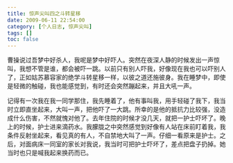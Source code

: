 ```yaml
---
title: 惊声尖叫四之斗转星移
date: 2009-06-11 22:54:00
category: [个人日志, 惊声尖叫]
tags: []
toc: false
---
```

曹操说过吾梦中好杀人，我呢是梦中好吓人。突然在夜深人静的时候发出一声惊叫，我想不管是谁，都会被吓一跳。以前只有别人吓我，好像现在我也可以吓别人了，正如姑苏慕容家的绝学斗转星移一样，以彼之道还施彼身。我在睡梦中，即使是轻微的触碰，我也能感觉到，有时还会突然蹦起来，并且大吼一声。
<!-- more -->
记得有一次我在我一同学那住，我先睡着了，他有事叫我，用手轻碰了我下，我当时立即直坐起来，大叫一声，把他吓了一大跳。所幸的是他的抵抗力比较强，没造成什么伤害，不然就愧对他了。去年住院的时候才没几天，就把一护士吓坏了。晚上的时候，护士进来滴药水。我朦胧之中突然感觉到好像有人站在床前盯着我，我条件反射坐起来，看见真的有人，不自禁地大叫了一声。仔细一看原来是护士。之后，对面病床一同室的家长对我说，我当时可把护士吓坏了，差点把盘子扔掉。她当时也只是喊我起来换药而已。